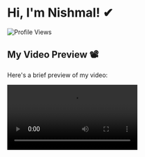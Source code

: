 # Hi, I'm Nishmal! ✔

<!-- Badges -->
<p align="left">
  <!-- Your other badges here -->
  <img src="https://visitor-badge.glitch.me/badge?page_id=Its-me-nishmal.Its-me-nishmal" alt="Profile Views">
</p>

<!-- Video -->
## My Video Preview 📽️

Here's a brief preview of my video:

![Video Preview](https://github.com/Its-me-nishmal/Its-me-nishmal/raw/main/assets/videos/robo.mp4)
